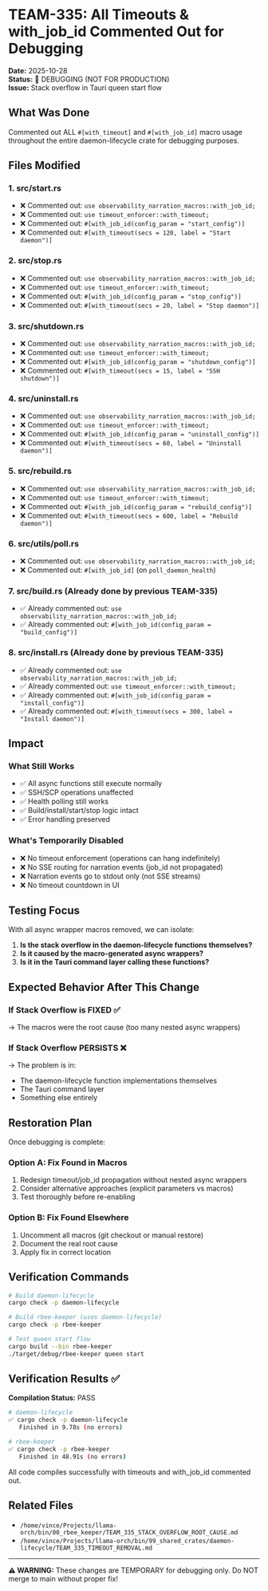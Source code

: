 # TEAM-335: All Timeouts & with_job_id Commented Out for Debugging

**Date:** 2025-10-28  
**Status:** 🐛 DEBUGGING (NOT FOR PRODUCTION)  
**Issue:** Stack overflow in Tauri queen start flow

## What Was Done

Commented out ALL `#[with_timeout]` and `#[with_job_id]` macro usage throughout the entire daemon-lifecycle crate for debugging purposes.

## Files Modified

### 1. src/start.rs
- ❌ Commented out: `use observability_narration_macros::with_job_id;`
- ❌ Commented out: `use timeout_enforcer::with_timeout;`
- ❌ Commented out: `#[with_job_id(config_param = "start_config")]`
- ❌ Commented out: `#[with_timeout(secs = 120, label = "Start daemon")]`

### 2. src/stop.rs
- ❌ Commented out: `use observability_narration_macros::with_job_id;`
- ❌ Commented out: `use timeout_enforcer::with_timeout;`
- ❌ Commented out: `#[with_job_id(config_param = "stop_config")]`
- ❌ Commented out: `#[with_timeout(secs = 20, label = "Stop daemon")]`

### 3. src/shutdown.rs
- ❌ Commented out: `use observability_narration_macros::with_job_id;`
- ❌ Commented out: `use timeout_enforcer::with_timeout;`
- ❌ Commented out: `#[with_job_id(config_param = "shutdown_config")]`
- ❌ Commented out: `#[with_timeout(secs = 15, label = "SSH shutdown")]`

### 4. src/uninstall.rs
- ❌ Commented out: `use observability_narration_macros::with_job_id;`
- ❌ Commented out: `use timeout_enforcer::with_timeout;`
- ❌ Commented out: `#[with_job_id(config_param = "uninstall_config")]`
- ❌ Commented out: `#[with_timeout(secs = 60, label = "Uninstall daemon")]`

### 5. src/rebuild.rs
- ❌ Commented out: `use observability_narration_macros::with_job_id;`
- ❌ Commented out: `use timeout_enforcer::with_timeout;`
- ❌ Commented out: `#[with_job_id(config_param = "rebuild_config")]`
- ❌ Commented out: `#[with_timeout(secs = 600, label = "Rebuild daemon")]`

### 6. src/utils/poll.rs
- ❌ Commented out: `use observability_narration_macros::with_job_id;`
- ❌ Commented out: `#[with_job_id]` (on `poll_daemon_health`)

### 7. src/build.rs (Already done by previous TEAM-335)
- ✅ Already commented out: `use observability_narration_macros::with_job_id;`
- ✅ Already commented out: `#[with_job_id(config_param = "build_config")]`

### 8. src/install.rs (Already done by previous TEAM-335)
- ✅ Already commented out: `use observability_narration_macros::with_job_id;`
- ✅ Already commented out: `use timeout_enforcer::with_timeout;`
- ✅ Already commented out: `#[with_job_id(config_param = "install_config")]`
- ✅ Already commented out: `#[with_timeout(secs = 300, label = "Install daemon")]`

## Impact

### What Still Works
- ✅ All async functions still execute normally
- ✅ SSH/SCP operations unaffected
- ✅ Health polling still works
- ✅ Build/install/start/stop logic intact
- ✅ Error handling preserved

### What's Temporarily Disabled
- ❌ No timeout enforcement (operations can hang indefinitely)
- ❌ No SSE routing for narration events (job_id not propagated)
- ❌ Narration events go to stdout only (not SSE streams)
- ❌ No timeout countdown in UI

## Testing Focus

With all async wrapper macros removed, we can isolate:
1. **Is the stack overflow in the daemon-lifecycle functions themselves?**
2. **Is it caused by the macro-generated async wrappers?**
3. **Is it in the Tauri command layer calling these functions?**

## Expected Behavior After This Change

### If Stack Overflow is FIXED ✅
→ The macros were the root cause (too many nested async wrappers)

### If Stack Overflow PERSISTS ❌
→ The problem is in:
- The daemon-lifecycle function implementations themselves
- The Tauri command layer
- Something else entirely

## Restoration Plan

Once debugging is complete:

### Option A: Fix Found in Macros
1. Redesign timeout/job_id propagation without nested async wrappers
2. Consider alternative approaches (explicit parameters vs macros)
3. Test thoroughly before re-enabling

### Option B: Fix Found Elsewhere
1. Uncomment all macros (git checkout or manual restore)
2. Document the real root cause
3. Apply fix in correct location

## Verification Commands

```bash
# Build daemon-lifecycle
cargo check -p daemon-lifecycle

# Build rbee-keeper (uses daemon-lifecycle)
cargo check -p rbee-keeper

# Test queen start flow
cargo build --bin rbee-keeper
./target/debug/rbee-keeper queen start
```

## Verification Results ✅

**Compilation Status:** PASS

```bash
# daemon-lifecycle
✅ cargo check -p daemon-lifecycle
   Finished in 9.78s (no errors)

# rbee-keeper  
✅ cargo check -p rbee-keeper
   Finished in 48.91s (no errors)
```

All code compiles successfully with timeouts and with_job_id commented out.

## Related Files
- `/home/vince/Projects/llama-orch/bin/00_rbee_keeper/TEAM_335_STACK_OVERFLOW_ROOT_CAUSE.md`
- `/home/vince/Projects/llama-orch/bin/99_shared_crates/daemon-lifecycle/TEAM_335_TIMEOUT_REMOVAL.md`

---

**⚠️ WARNING:** These changes are TEMPORARY for debugging only. Do NOT merge to main without proper fix!
